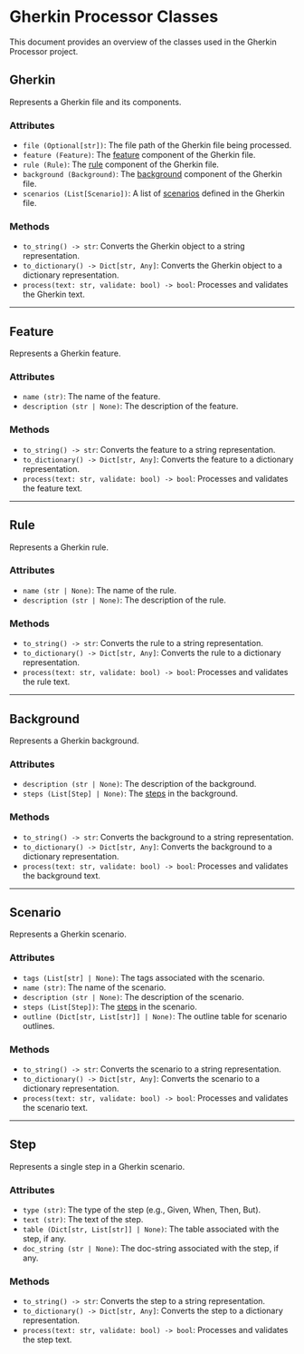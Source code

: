 # Gherkin Processor Classes

This document provides an overview of the classes used in the Gherkin Processor project.

## Gherkin

Represents a Gherkin file and its components.

### Attributes
- `file (Optional[str])`: The file path of the Gherkin file being processed.
- `feature (Feature)`: The [feature](#feature) component of the Gherkin file.
- `rule (Rule)`: The [rule](#rule) component of the Gherkin file.
- `background (Background)`: The [background](#background) component of the Gherkin file.
- `scenarios (List[Scenario])`: A list of [scenarios](#scenario) defined in the Gherkin file.

### Methods
- `to_string() -> str`: Converts the Gherkin object to a string representation.
- `to_dictionary() -> Dict[str, Any]`: Converts the Gherkin object to a dictionary representation.
- `process(text: str, validate: bool) -> bool`: Processes and validates the Gherkin text.

---

## Feature

Represents a Gherkin feature.

### Attributes
- `name (str)`: The name of the feature.
- `description (str | None)`: The description of the feature.

### Methods
- `to_string() -> str`: Converts the feature to a string representation.
- `to_dictionary() -> Dict[str, Any]`: Converts the feature to a dictionary representation.
- `process(text: str, validate: bool) -> bool`: Processes and validates the feature text.

---

## Rule

Represents a Gherkin rule.

### Attributes
- `name (str | None)`: The name of the rule.
- `description (str | None)`: The description of the rule.

### Methods
- `to_string() -> str`: Converts the rule to a string representation.
- `to_dictionary() -> Dict[str, Any]`: Converts the rule to a dictionary representation.
- `process(text: str, validate: bool) -> bool`: Processes and validates the rule text.

---

## Background

Represents a Gherkin background.

### Attributes
- `description (str | None)`: The description of the background.
- `steps (List[Step] | None)`: The [steps](#step) in the background.

### Methods
- `to_string() -> str`: Converts the background to a string representation.
- `to_dictionary() -> Dict[str, Any]`: Converts the background to a dictionary representation.
- `process(text: str, validate: bool) -> bool`: Processes and validates the background text.

---

## Scenario

Represents a Gherkin scenario.

### Attributes
- `tags (List[str] | None)`: The tags associated with the scenario.
- `name (str)`: The name of the scenario.
- `description (str | None)`: The description of the scenario.
- `steps (List[Step])`: The [steps](#step) in the scenario.
- `outline (Dict[str, List[str]] | None)`: The outline table for scenario outlines.

### Methods
- `to_string() -> str`: Converts the scenario to a string representation.
- `to_dictionary() -> Dict[str, Any]`: Converts the scenario to a dictionary representation.
- `process(text: str, validate: bool) -> bool`: Processes and validates the scenario text.

---

## Step

Represents a single step in a Gherkin scenario.

### Attributes
- `type (str)`: The type of the step (e.g., Given, When, Then, But).
- `text (str)`: The text of the step.
- `table (Dict[str, List[str]] | None)`: The table associated with the step, if any.
- `doc_string (str | None)`: The doc-string associated with the step, if any.

### Methods
- `to_string() -> str`: Converts the step to a string representation.
- `to_dictionary() -> Dict[str, Any]`: Converts the step to a dictionary representation.
- `process(text: str, validate: bool) -> bool`: Processes and validates the step text.
